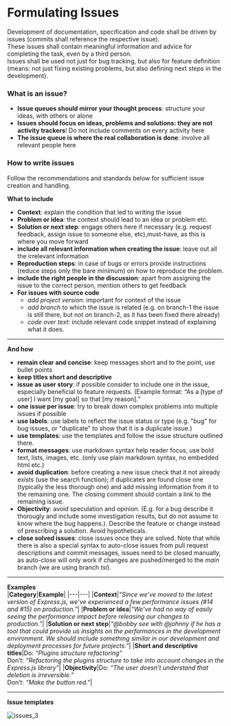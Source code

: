 # Formulating Issues

Development of documentation, specification and code shall be driven by issues (commits shall reference the respective issue).  
These issues shall contain meaningful information and advice for completing the task, even by a third person.  
Issues shall be used not just for bug tracking, but also for feature definition (means: not just fixing existing problems, but also defining next steps in the development).

### What is an issue?
* **Issue queues should mirror your thought process**: structure your ideas, with others or alone
* **Issues should focus on ideas, problems and solutions: they are not activity trackers**! Do not include comments on every activity here
* **The issue queue is where the real collaboration is done**: involve all relevant people here

### How to write issues
Follow the recommendations and standards below for sufficient issue creation and handling.  

**What to include**
* **Context**: explain the condition that led to writing the issue
* **Problem or idea**: the context should lead to an idea or problem etc.
* **Solution or next step**: engage others here if necessary (e.g. request feedback, assign issue to someone else, etc),must-have, as this is where you move forward
* **include all relevant information when creating the issue**: leave out all the irrelevant information
* **Reproduction steps**: in case of bugs or errors provide instructions (reduce steps only the bare minimum) on how to reproduce the problem.
* **include the right people in the discussion**: apart from assigning the issue to the correct person, mention others to get feedback
* **For issues with source code**
	* *add project version*: important for context of the issue
	* *add branch* to which the issue is related (e.g. on branch-1 the issue is still there, but not on branch-2, as it has been fixed there already)
	* *code over text*: include relevant code snippet instead of explaining what it does.

***

**And how**
* **remain clear and concise**: keep messages short and to the point, use bullet points
* **keep titles short and descriptive**
* **issue as user story**: if possible consider to include one in the issue, especially beneficial to feature requests. (Example format: “As a [type of user] I want [my goal] so that [my reason].”
* **one issue per issue**: try to break down complex problems into multiple issues if possible
* **use labels**: use labels to reflect the issue status or type (e.g. "bug" for bug issues, or "duplicate" to show that it is a duplicate issue.)
* **use templates**: use the templates and follow the issue structure outlined there.
* **format messages**: use markdown syntax help reader focus, use bold text, lists, images, etc. (only use plain markdown syntax, no embedded html etc.)
* **avoid duplication**: before creating a new issue check that it not already exists (use the search function); if duplicates are found close one (typically the less thorough one) and add missing information from it to the remaining one. The closing comment should contain a link to the remaining issue.
* **Objectivity**: avoid speculation and opinion. (E.g. for a bug describe it thorougly and include some investigation results, but do not assume to know where the bug happens.). Describe the feature or change instead of prescribing a solution. Avoid hypotheticals.
* **close solved issues**: close issues once they are solved. Note that while there is also a special syntax to auto-close issues from pull request descriptions and commit messages, issues need to be closed manually, as auto-close will only work if changes are pushed/merged to the *main* branch (we are using branch *tsi*). 

***

**Examples**  
|**Category**|**Example**|
|---|---|
|**Context**|*”Since we’ve moved to the latest version of Express.js, we’ve experienced a few performance issues (#14 and #15) on production.”*|
|**Problem or idea**|*“We’ve had no way of easily seeing the performance impact before releasing our changes to production.”*|
|**Solution or next step**|*“@bobby see with @johnny if he has a tool that could provide us insights on the performances in the development environment. We should include something similar in our development and deployment processes for future projects.”*|
|**Short and descriptive titles**|Do: *“Plugins structure refactoring”* <br>Don’t: *“Refactoring the plugins structure to take into account changes in the Express.js library”*|
|**Objectivity**|Do: *“The user doesn’t understand that deletion is irreversible.”* <br>Don’t: *“Make the button red.”*|

***

**Issue templates**

![issues_3](https://user-images.githubusercontent.com/57349523/155708010-e49eea90-06b7-4779-be05-842c0f69fe48.jpg)
